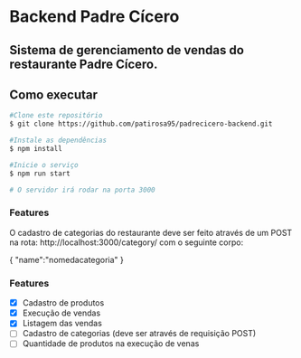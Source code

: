 # Backend Padre Cícero

## Sistema de gerenciamento de vendas do restaurante Padre Cícero.

## Como executar
```bash
#Clone este repositório
$ git clone https://github.com/patirosa95/padrecicero-backend.git

#Instale as dependências
$ npm install

#Inicie o serviço
$ npm run start

# O servidor irá rodar na porta 3000

```
### Features

O cadastro de categorias do restaurante deve ser feito através de um POST na rota: http://localhost:3000/category/ com o seguinte corpo:

{
	"name":"nomedacategoria"
}

### Features

- [x] Cadastro de produtos
- [x] Execução de vendas
- [x] Listagem das vendas
- [ ] Cadastro de categorias (deve ser através de requisição POST)
- [ ] Quantidade de produtos na execução de venas
